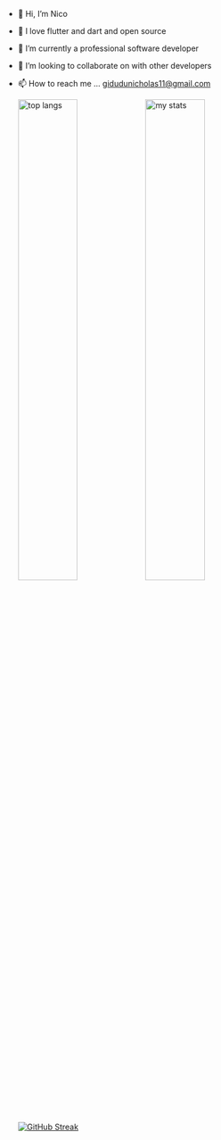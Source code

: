 - 👋 Hi, I’m Nico 
- 👀 I love flutter and dart and open source
- 🌱 I’m currently a professional software developer
- 💞️ I’m looking to collaborate on with other developers
- 📫 How to reach me ... gidudunicholas11@gmail.com

  <img alt="top langs" align="left" width="47%" src="https://github-readme-stats.vercel.app/api/top-langs/?username=Nicopee" />
  <img alt="my stats" align="left" width="47%" src="https://github-readme-stats.vercel.app/api?username=Nicopee&show_icons=true&theme=radical" />


  [![GitHub Streak](https://streak-stats.demolab.com/?user=Nicopee)](https://git.io/streak-stats)

<!---
Nicopee/Nicopee is a ✨ special ✨ repository because its `README.md` (this file) appears on your GitHub profile.
You can click the Preview link to take a look at your changes.
--->
